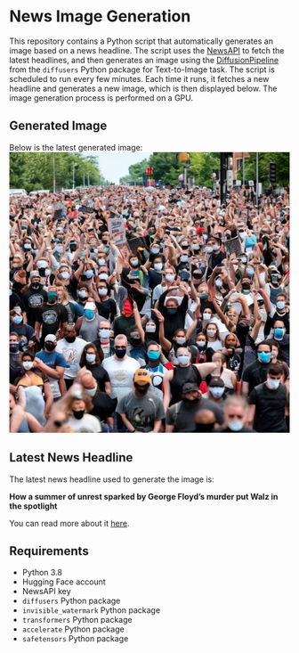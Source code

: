 # News Image Generation
This repository contains a Python script that automatically generates an image based on a news headline. The script uses the [NewsAPI](https://newsapi.org/) to fetch the latest headlines, and then generates an image using the [DiffusionPipeline](https://github.com/huggingface/diffusers) from the `diffusers` Python package for Text-to-Image task.
The script is scheduled to run every few minutes. Each time it runs, it fetches a new headline and generates a new image, which is then displayed below. The image generation process is performed on a GPU.

## Generated Image
Below is the latest generated image:
![Generated Image](image.png)

## Latest News Headline
The latest news headline used to generate the image is:

**How a summer of unrest sparked by George Floyd’s murder put Walz in the spotlight**

You can read more about it [here](https://news.google.com/rss/articles/CBMiigFBVV95cUxPOU40X1Z2MlFZSkVzUFNRS3hNOWFHeF9VWU9XaEVOR3E0ZUx0WndDcEpIYVJ0UlFNMWtHYW9VVFVFaHFrZnI3N3BmVnIzV3N0Mmw0TlVNRUNwOUlKb3RHbHV4RjVQU0NWdHR5RklFbXRCQmcxWExqd2c2WmkzblVxVnRNQWFhSlJhTFE?oc=5).

## Requirements
- Python 3.8
- Hugging Face account
- NewsAPI key
- `diffusers` Python package
- `invisible_watermark` Python package
- `transformers` Python package
- `accelerate` Python package
- `safetensors` Python package
